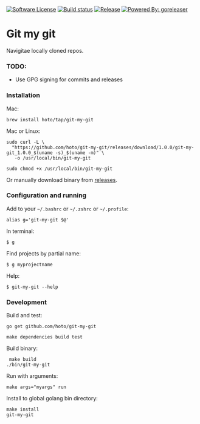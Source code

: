 [![Software License](https://img.shields.io/badge/license-MIT-brightgreen.svg?style=flat-square)](/LICENSE)
[![Build status](https://github.com/hoto/git-my-git/workflows/Build%20and%20test/badge.svg?branch=master)](https://github.com/hoto/git-my-git/actions)
[![Release](https://img.shields.io/github/release/hoto/git-my-git.svg?style=flat-square)](https://github.com/hoto/git-my-git/releases/latest)
[![Powered By: goreleaser](https://img.shields.io/badge/powered%20by-goreleaser-green.svg?style=flat-square)](https://github.com/goreleaser/goreleaser)

# Git my git

Navigitae locally cloned repos.

### TODO:

* Use GPG signing for commits and releases

### Installation
    
Mac:

    brew install hoto/tap/git-my-git

Mac or Linux:

    sudo curl -L \
      "https://github.com/hoto/git-my-git/releases/download/1.0.0/git-my-git_1.0.0_$(uname -s)_$(uname -m)" \
       -o /usr/local/bin/git-my-git

    sudo chmod +x /usr/local/bin/git-my-git
    
Or manually download binary from [releases](https://github.com/hoto/git-my-git/releases).
    
### Configuration and running

Add to your `~/.bashrc` or `~/.zshrc` or `~/.profile`:  

    alias g='git-my-git $@'

In terminal:

    $ g
    
Find projects by partial name:

    $ g myprojectname
        
Help:
  
    $ git-my-git --help
    
### Development

Build and test:

    go get github.com/hoto/git-my-git
    
    make dependencies build test
    
Build binary:

     make build
    ./bin/git-my-git

Run with arguments:

    make args="myargs" run

Install to global golang bin directory:

    make install
    git-my-git
    
    